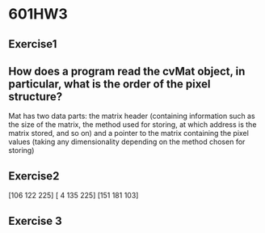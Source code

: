 # 601HW3
## Exercise1
## How does a program read the cvMat object, in particular, what is the order of the pixel structure?

Mat has two data parts: the matrix header (containing information such as the size of the matrix, the method used for storing, at which address is the matrix stored, and so on) and a pointer to the matrix containing the pixel values (taking any dimensionality depending on the method chosen for storing) 

## Exercise2
[106 122 225]
[  4 135 225]
[151 181 103]

## Exercise 3
